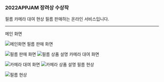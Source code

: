 ### 2022APPJAM 장려상 수상작
필름 카메라 대여 현상 필름 판매하는 온라인 서비스입니다.
<hr/>
메인 화면

![메인화면](https://user-images.githubusercontent.com/100042038/192104962-345223b3-b69a-48b7-8a6a-d9d396d63907.png)
필름 판매 화면

![필름 판매 화면](https://user-images.githubusercontent.com/100042038/192104995-20e4edce-5682-4b3b-9dc7-552b3a92ad0e.png) 
![필름 상품 설명](https://user-images.githubusercontent.com/100042038/192105001-89bbcf42-7b12-40c9-90cb-e00cba5b1345.png)
카메라 대여 화면 

![카메라 대여 화면](https://user-images.githubusercontent.com/100042038/192105031-6704673b-5109-4dff-a67a-98616131c1ac.png)
![카메라 상품 설명](https://user-images.githubusercontent.com/100042038/192105038-cce3c066-e705-48ff-b140-322671648fc3.png)
필름 현상 

![필름 현상](https://user-images.githubusercontent.com/100042038/192105052-c2d477e6-fd09-4191-b827-49e23f8c64f0.png)
